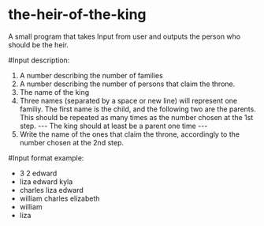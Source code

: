 # the-heir-of-the-king
A small program that takes Input from user and outputs the person who should be the heir.


#Input description:
1. A number describing the number of families
2. A number describing the number of persons that claim the throne.
3. The name of the king
4. Three names (separated by a space or new line) will represent one familiy.
    The first name is the child, and the following two are the parents.
    This should be repeated as many times as the number chosen at the 1st step.
    --- The king should at least be a parent one time ---
5. Write the name of the ones that claim the throne, accordingly to the number chosen at the 2nd step.


#Input format example:
- 3 2 edward
- liza edward kyla
- charles liza edward
- william charles elizabeth
- william
- liza
